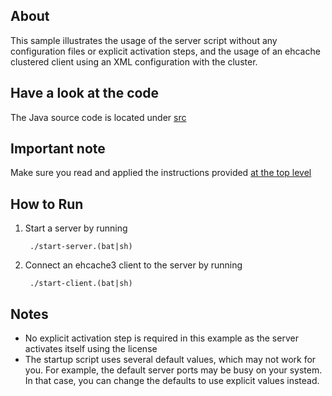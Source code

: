 About
-----
This sample illustrates the usage of the server script without any configuration files or explicit activation steps,
and the usage of an ehcache clustered client using an XML configuration with the cluster.

Have a look at the code
-----------------------
The Java source code is located under [src](src/)

Important note
--------------
Make sure you read and applied the instructions provided [at the top level](../../../)

How to Run
----------

1. Start a server by running 
        
        ./start-server.(bat|sh)
        
2. Connect an ehcache3 client to the server by running 

        ./start-client.(bat|sh)

Notes
-----

* No explicit activation step is required in this example as the server activates itself using the license
* The startup script uses several default values, which may not work for you. For example, the default server ports may
be busy on your system. In that case, you can change the defaults to use explicit values instead.
